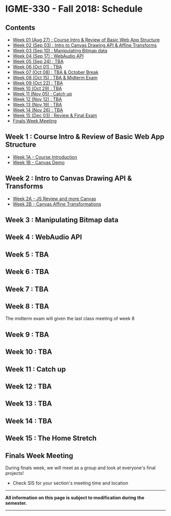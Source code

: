 
# IGME-330 - Fall 2018: Schedule

## Contents

- [Week 01 (Aug 27) : Course Intro & Review of Basic Web App Structure](#week1)
- [Week 02 (Sep 03) : Intro to Canvas Drawing API & Affine Transforms](#week2)
- [Week 03 (Sep 10) : Manipulating Bitmap data](#week3)
- [Week 04 (Sep 17) : WebAudio API](#week4)
- [Week 05 (Sep 24) : TBA](#week5)
- [Week 06 (Oct 01) : TBA](#week6)
- [Week 07 (Oct 08) : TBA & October Break](#week7)
- [Week 08 (Oct 15) : TBA & Midterm Exam](#week8)
- [Week 09 (Oct 22) : TBA](#week9)
- [Week 10 (Oct 29) : TBA](#week10)
- [Week 11 (Nov 05) : Catch up](#week11)
- [Week 12 (Nov 12) : TBA](#week12)
- [Week 13 (Nov 19) : TBA](#week13)
- [Week 14 (Nov 26) : TBA](#week14)
- [Week 15 (Dec 03) : Review & Final Exam](#week15)
- [Finals Week Meeting](#finalsweek)


## <a id="week1">Week 1 : Course Intro & Review of Basic Web App Structure
  
  - [Week 1A - Course Introduction](weekly/week-01A-notes.md)
  - [Week 1B - Canvas Demo](weekly/week-01B-notes.md)
  
## <a id="week2">Week 2 : Intro to Canvas Drawing API & Transforms
  - [Week 2A - JS Review and more Canvas](weekly/week-02A-notes.md)
  - [Week 2B - Canvas Affine Transformations](weekly/week-02B-notes.md)
  
## <a id="week3">Week 3 : Manipulating Bitmap data
  
 
## <a id="week4">Week 4 : WebAudio API
  
 
  
## <a id="week5">Week 5 : TBA
  
 
  
## <a id="week6">Week 6 : TBA
  
 
  
## <a id="week7">Week 7 : TBA
   
 
 
## <a id="week8">Week 8 : TBA
  
The midterm exam will given the last class meeting of week 8
  
 
  
## <a id="week9">Week 9 :  TBA
  
  
## <a id="week10">Week 10 : TBA
  
  
## <a id="week11">Week 11  : Catch up
  
## <a id="week12">Week 12  : TBA
  
  
## <a id="week13">Week 13 : TBA
  

  
## <a id="week14">Week 14 : TBA
 
 
 
 ## <a id="week15">Week 15 : The Home Stretch
  
  
## <a id="finalsweek">Finals Week Meeting

During finals week, we will meet as a group and look at everyone's final projects! 
- Check SIS for your section's meeting time and location

<hr>

**All information on this page is subject to modification during the semester.**

<hr>
